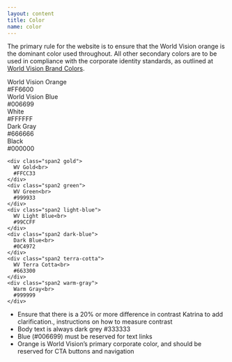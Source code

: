 ```yaml
---
layout: content
title: Color
name: color
---
```

The primary rule for the website is to ensure that the World Vision orange is the dominant color used throughout. All other secondary colors are to be used in compliance with the corporate identity standards, as outlined at [World Vision Brand Colors](http://worldvisionbrand.org/visuals/color/).

<div class="colors">
  <div class="row-fluid">
    <div class="span12 orange">
      World Vision Orange<br>
      #FF6600
    </div>
  </div>
  <div class="row-fluid">
    <div class="span6 blue">
      World Vision Blue<br>
      #006699
    </div>
    <div class="span2 white">
      White<br>
      #FFFFFF
    </div>
    <div class="span2 dark-gray">
      Dark Gray<br>
      #666666
    </div>
    <div class="span2 black">
      Black<br>
      #000000
    </div>
  </div>
  <div class="row-fluid">

    <div class="span2 gold">
      WV Gold<br>
      #FFCC33
    </div>
    <div class="span2 green">
      WV Green<br>
      #999933
    </div>
    <div class="span2 light-blue">
      WV Light Blue<br>
      #99CCFF
    </div>
    <div class="span2 dark-blue">
      Dark Blue<br>
      #0C4972
    </div>
    <div class="span2 terra-cotta">
      WV Terra Cotta<br>
      #663300
    </div>
    <div class="span2 warm-gray">
      Warm Gray<br>
      #999999
    </div>
  </div>
</div>

* Ensure that there is a 20% or more difference in contrast <span class="label label-danger">Katrina to add clarification., instructions on how to measure contrast</span>
* Body text is always dark grey #333333
* Blue (#006699) must be reserved for text links
* Orange is World Vision’s primary corporate color, and should be reserved for CTA buttons and navigation


